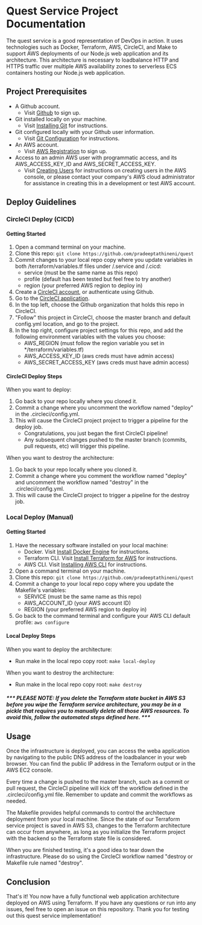 # Quest Service Project Documentation

The quest service is a good representation of DevOps in action. It uses technologies such as Docker, Terraform, AWS, CircleCI, and Make to support AWS deployments of our Node.js web application and its architecture. This architecture is necessary to loadbalance HTTP and HTTPS traffic over multiple AWS availability zones to serverless ECS containers hosting our Node.js web application.

## Project Prerequisites

-   A Github account.
    -   Visit [Github](https://github.com/signup) to sign up.
-   Git installed locally on your machine.
    -   Visit [Installing Git](https://git-scm.com/book/en/v2/Getting-Started-Installing-Git) for instructions.
-   Git configured locally with your Github user information.
    -   Visit [Git Configuration](https://www.git-scm.com/book/en/v2/Customizing-Git-Git-Configuration) for instructions.
-   An AWS account.
    -   Visit [AWS Registration](https://portal.aws.amazon.com/gp/aws/developer/registration/index.html) to sign up.
-   Access to an admin AWS user with programmatic access, and its AWS_ACCESS_KEY_ID and AWS_SECRET_ACCESS_KEY.
    -   Visit [Creating Users](https://docs.aws.amazon.com/IAM/latest/UserGuide/id_users_create.html#id_users_create_console) for instructions on creating users in the AWS console, or please contact your company's AWS cloud administrator for assistance in creating this in a development or test AWS account.

## Deploy Guidelines

### CircleCI Deploy (CICD)

#### Getting Started

1. Open a command terminal on your machine.
2. Clone this repo: `git clone https://github.com/pradeeptathineni/quest`
3. Commit changes to your local repo copy where you update variables in both /terraform/variables.tf files under /.service and /.cicd:
    - service (must be the same name as this repo)
    - profile (default has been tested but feel free to try another)
    - region (your preferred AWS region to deploy in)
4. Create a [CircleCI account](https://circleci.com/), or authenticate using Github.
5. Go to the [CircleCI application](https://app.circleci.com/dashboard).
6. In the top left, choose the Github organization that holds this repo in CircleCI.
7. "Follow" this project in CircleCI, choose the master branch and default config.yml location, and go to the project.
8. In the top right, configure project settings for this repo, and add the following environment variables with the values you choose:
    - AWS_REGION (must follow the region variable you set in \*/terraform/variables.tf)
    - AWS_ACCESS_KEY_ID (aws creds must have admin access)
    - AWS_SECRET_ACCESS_KEY (aws creds must have admin access)

#### CircleCI Deploy Steps

When you want to deploy:

1. Go back to your repo locally where you cloned it.
2. Commit a change where you uncomment the workflow named "deploy" in the .circleci/config.yml.
3. This will cause the CircleCI project project to trigger a pipeline for the deploy job.
    - Congratulations, you just began the first CircleCI pipeline!
    - Any subsequent changes pushed to the master branch (commits, pull requests, etc) will trigger this pipeline.

When you want to destroy the architecture:

1.  Go back to your repo locally where you cloned it.
2.  Commit a change where you comment the workflow named "deploy" and uncomment the workflow named "destroy" in the .circleci/config.yml.
3.  This will cause the CircleCI project to trigger a pipeline for the destroy job.

### Local Deploy (Manual)

#### Getting Started

1. Have the necessary software installed on your local machine:
    - Docker. Visit [Install Docker Engine](https://docs.docker.com/engine/install/) for instructions.
    - Terraform CLI. Visit [Install Terraform for AWS](https://developer.hashicorp.com/terraform/tutorials/aws-get-started/install-cli) for instructions.
    - AWS CLI. Visit [Installing AWS CLI](https://docs.aws.amazon.com/cli/latest/userguide/getting-started-install.html) for instructions.
2. Open a command terminal on your machine.
3. Clone this repo: `git clone https://github.com/pradeeptathineni/quest`
4. Commit a change to your local repo copy where you update the Makefile's variables:
    - SERVICE (must be the same name as this repo)
    - AWS_ACCOUNT_ID (your AWS account ID)
    - REGION (your preferred AWS region to deploy in)
5. Go back to the command terminal and configure your AWS CLI default profile: `aws configure`

#### Local Deploy Steps

When you want to deploy the architecture:

-   Run make in the local repo copy root: `make local-deploy`

When you want to destroy the architecture:

-   Run make in the local repo copy root: `make destroy`

##### \*\*\* PLEASE NOTE: If you delete the Terraform state bucket in AWS S3 before you wipe the Terraform service architecture, you may be in a pickle that requires you to manually delete all those AWS resources. To avoid this, follow the automated steps defined here. \*\*\*

## Usage

Once the infrastructure is deployed, you can access the weba application by navigating to the public DNS address of the loadbalancer in your web browser. You can find the public IP address in the Terraform output or in the AWS EC2 console.

Every time a change is pushed to the master branch, such as a commit or pull request, the CircleCI pipeline will kick off the workflow defined in the .circleci/config.yml file. Remember to update and commit the workflows as needed.

The Makefile provides helpful commands to control the architecture deployment from your local machine. Since the state of our Terraform service project is saved in AWS S3, changes to the Terraform architecture can occur from anywhere, as long as you initialize the Terraform project with the backend so the Terraform state file is considered.

When you are finished testing, it's a good idea to tear down the infrastructure. Please do so using the CircleCI workflow named "destroy or Makefile rule named "destroy".

## Conclusion

That's it! You now have a fully functional web application architecture deployed on AWS using Terraform. If you have any questions or run into any issues, feel free to open an issue on this repository. Thank you for testing out this quest service implementation!
